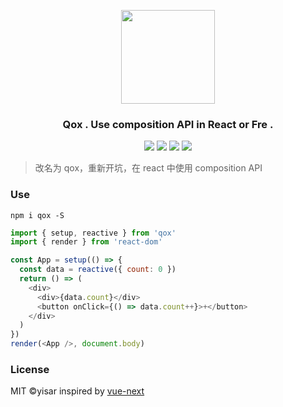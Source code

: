 <p align="center"><img src="https://user-images.githubusercontent.com/12951461/58321687-6e549b00-7e51-11e9-9312-9f81889bf4fa.jpg" width="150"/></p>
<h3 align="center">Qox . Use composition API in React or Fre .</h3>
<p align="center">
<a href="https://github.com/yisar/qox"><img src="https://img.shields.io/github/stars/yisar/qox?style=flat-square"></a>
<a href="https://npmjs.com/package/qox"><img src="https://img.shields.io/npm/v/qox.svg?style=flat-square"></a>
<a href="https://npmjs.com/package/qox"><img src="https://img.shields.io/npm/dt/qox.svg?style=flat-square"></a>
<a href="https://bundlephobia.com/result?p=qox"><img src="https://img.shields.io/bundlephobia/minzip/qox.svg?style=flat-square"></a>
</p>

> 改名为 qox，重新开坑，在 react 中使用 composition API

### Use

```shell
npm i qox -S
```

```js
import { setup, reactive } from 'qox'
import { render } from 'react-dom'

const App = setup(() => {
  const data = reactive({ count: 0 })
  return () => (
    <div>
      <div>{data.count}</div>
      <button onClick={() => data.count++}>+</button>
    </div>
  )
})
render(<App />, document.body)
```

### License

MIT ©yisar inspired by [vue-next](https://github.com/vuejs/vue-next)
